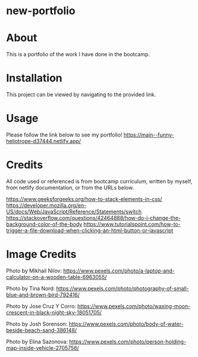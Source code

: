 # new-portfolio

# About
This is a portfolio of the work I have done in the bootcamp.

# Installation
This project can be viewed by navigating to the provided link.

# Usage
Please follow the link below to see my portfolio!
https://main--funny-heliotrope-d37444.netlify.app/


# Credits
All code used or referenced is from bootcamp curriculum, written by myself, from netlify documentation, or from the URLs below.

https://www.geeksforgeeks.org/how-to-stack-elements-in-css/
https://developer.mozilla.org/en-US/docs/Web/JavaScript/Reference/Statements/switch
https://stackoverflow.com/questions/42464888/how-do-i-change-the-background-color-of-the-body
https://www.tutorialspoint.com/how-to-trigger-a-file-download-when-clicking-an-html-button-or-javascript


# Image Credits
Photo by Mikhail Nilov: https://www.pexels.com/photo/a-laptop-and-calculator-on-a-wooden-table-6963055/

Photo by Tina Nord: https://www.pexels.com/photo/photography-of-small-blue-and-brown-bird-792416/

Photo by Jose Cruz Y Corro: https://www.pexels.com/photo/waxing-moon-crescent-in-black-night-sky-18051705/

Photo by Josh Sorenson: https://www.pexels.com/photo/body-of-water-beside-beach-sand-386148/

Photo by Elina Sazonova: https://www.pexels.com/photo/person-holding-map-inside-vehicle-2705756/
